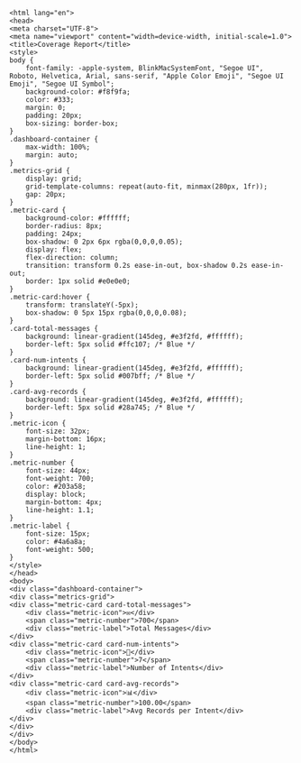 
    <html lang="en">
    <head>
    <meta charset="UTF-8">
    <meta name="viewport" content="width=device-width, initial-scale=1.0">
    <title>Coverage Report</title>
    <style>
    body {
        font-family: -apple-system, BlinkMacSystemFont, "Segoe UI", Roboto, Helvetica, Arial, sans-serif, "Apple Color Emoji", "Segoe UI Emoji", "Segoe UI Symbol";
        background-color: #f8f9fa;
        color: #333;
        margin: 0;
        padding: 20px;
        box-sizing: border-box;
    }
    .dashboard-container {
        max-width: 100%;
        margin: auto;
    }
    .metrics-grid {
        display: grid;
        grid-template-columns: repeat(auto-fit, minmax(280px, 1fr));
        gap: 20px;
    }
    .metric-card {
        background-color: #ffffff;
        border-radius: 8px;
        padding: 24px;
        box-shadow: 0 2px 6px rgba(0,0,0,0.05);
        display: flex;
        flex-direction: column;
        transition: transform 0.2s ease-in-out, box-shadow 0.2s ease-in-out;
        border: 1px solid #e0e0e0;
    }
    .metric-card:hover {
        transform: translateY(-5px);
        box-shadow: 0 5px 15px rgba(0,0,0,0.08);
    }
    .card-total-messages {
        background: linear-gradient(145deg, #e3f2fd, #ffffff);
        border-left: 5px solid #ffc107; /* Blue */
    }
    .card-num-intents {
        background: linear-gradient(145deg, #e3f2fd, #ffffff);
        border-left: 5px solid #007bff; /* Blue */
    }
    .card-avg-records {
        background: linear-gradient(145deg, #e3f2fd, #ffffff);
        border-left: 5px solid #28a745; /* Blue */
    }
    .metric-icon {
        font-size: 32px;
        margin-bottom: 16px;
        line-height: 1;
    }
    .metric-number {
        font-size: 44px;
        font-weight: 700;
        color: #203a58;
        display: block;
        margin-bottom: 4px;
        line-height: 1.1;
    }
    .metric-label {
        font-size: 15px;
        color: #4a6a8a;
        font-weight: 500;
    }
    </style>
    </head>
    <body>
    <div class="dashboard-container">
    <div class="metrics-grid">
    <div class="metric-card card-total-messages">
        <div class="metric-icon">✉️</div>
        <span class="metric-number">700</span>
        <div class="metric-label">Total Messages</div>
    </div>
    <div class="metric-card card-num-intents">
        <div class="metric-icon">🎯</div>
        <span class="metric-number">7</span>
        <div class="metric-label">Number of Intents</div>
    </div>
    <div class="metric-card card-avg-records">
        <div class="metric-icon">📊</div>
        <span class="metric-number">100.00</span>
        <div class="metric-label">Avg Records per Intent</div>
    </div>
    </div>
    </div>
    </body>
    </html>
    